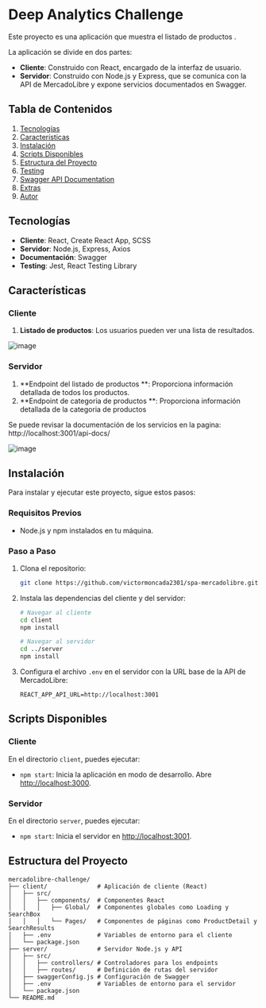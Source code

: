 # Deep Analytics Challenge

Este proyecto es una aplicación que muestra el listado de productos .

La aplicación se divide en dos partes:

- **Cliente**: Construido con React, encargado de la interfaz de usuario.
- **Servidor**: Construido con Node.js y Express, que se comunica con la API de MercadoLibre y expone servicios documentados en Swagger.

## Tabla de Contenidos

1. [Tecnologías](#tecnologías)
2. [Características](#características)
3. [Instalación](#instalación)
4. [Scripts Disponibles](#scripts-disponibles)
5. [Estructura del Proyecto](#estructura-del-proyecto)
6. [Testing](#testing)
7. [Swagger API Documentation](#swagger-api-documentation)
8. [Extras](#extras)
9. [Autor](#autor)

## Tecnologías

- **Cliente**: React, Create React App, SCSS
- **Servidor**: Node.js, Express, Axios
- **Documentación**: Swagger
- **Testing**: Jest, React Testing Library

## Características

### Cliente
1. **Listado de productos**: Los usuarios pueden ver una lista de resultados.
   
![image](https://github.com/user-attachments/assets/d754b53e-cdf7-4c73-93b8-34421196b823)

### Servidor
1. **Endpoint del listado de productos **: Proporciona información detallada de todos los productos.
2.  **Endpoint de categoria de productos **: Proporciona información detallada de la categoria de productos 

Se puede revisar la documentación de los servicios en la pagina: http://localhost:3001/api-docs/

![image](https://github.com/user-attachments/assets/2635526f-f513-4185-a010-f556f324f978)

## Instalación

Para instalar y ejecutar este proyecto, sigue estos pasos:

### Requisitos Previos
- Node.js y npm instalados en tu máquina.

### Paso a Paso
1. Clona el repositorio:
    ```bash
    git clone https://github.com/victormoncada2301/spa-mercadolibre.git
    ```

2. Instala las dependencias del cliente y del servidor:
    ```bash
    # Navegar al cliente
    cd client
    npm install

    # Navegar al servidor
    cd ../server
    npm install
    ```

3. Configura el archivo `.env` en el servidor con la URL base de la API de MercadoLibre:
    ```plaintext
    REACT_APP_API_URL=http://localhost:3001
    ```

## Scripts Disponibles

### Cliente

En el directorio `client`, puedes ejecutar:

- `npm start`: Inicia la aplicación en modo de desarrollo. Abre [http://localhost:3000](http://localhost:3000).

### Servidor

En el directorio `server`, puedes ejecutar:

- `npm start`: Inicia el servidor en [http://localhost:3001](http://localhost:3001).

## Estructura del Proyecto

```plaintext
mercadolibre-challenge/
├── client/              # Aplicación de cliente (React)
│   ├── src/
│   │   ├── components/  # Componentes React
│   │   │   ├── Global/  # Componentes globales como Loading y SearchBox
│   │   │   └── Pages/   # Componentes de páginas como ProductDetail y SearchResults
│   ├── .env             # Variables de entorno para el cliente
│   └── package.json
├── server/              # Servidor Node.js y API
│   ├── src/
│   │   ├── controllers/ # Controladores para los endpoints
│   │   ├── routes/      # Definición de rutas del servidor
│   ├── swaggerConfig.js # Configuración de Swagger
│   ├── .env             # Variables de entorno para el servidor
│   └── package.json
└── README.md
